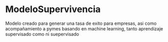 # ModeloSupervivencia
Modelo creado para generar una tasa de exito para empresas, asi como acompañamiento a pymes basando en machine learning, tanto aprendizaje supervisado como ni suepervisado
